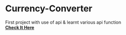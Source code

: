 # Currency-Converter
First project with use of api &amp; learnt various api function
<br>
<a href="https://aryansingh04.github.io/Currency-Converter/"><strong>Check It Here</strong></a>
